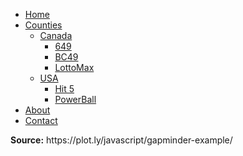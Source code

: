 <!doctype html>
<html lang=''>
<head>
   <meta charset='utf-8'>
   <meta http-equiv="X-UA-Compatible" content="IE=edge">
   <meta name="viewport" content="width=device-width, initial-scale=1">
   <link rel="stylesheet" href="https://stackpath.bootstrapcdn.com/font-awesome/4.7.0/css/font-awesome.min.css">
   <link rel="stylesheet" href="css/styles.css">
   <script src="http://code.jquery.com/jquery-latest.min.js" type="text/javascript"></script>
   <script src='https://cdn.plot.ly/plotly-latest.min.js'></script>
   <title>Lotto Maker</title>
</head>

<body>
<div id='cssmenu'>
<ul>
   <li class='active'><a href='#'><span>Home</span></a></li>
   <li class='has-sub'><a href='#'><span>Counties</span></a>
      <ul>
         <li class='has-sub'><a href='#'><span>Canada</span></a>
            <ul>
               <li><a href='649.html'><span>649</span></a></li>
               <li><a href='BC49.html'><span>BC49</span></a></li>
               <li><a href='LottoMax.html'><span>LottoMax</span></a></li>
            </ul>
         </li>
         <li class='has-sub'><a href='#'><span>USA</span></a>
            <ul>
               <li><a href='Hit5.html'><span>Hit 5</span></a></li>
               <li><a href='PowerBall.html'><span>PowerBall</span></a></li>
            </ul>
         </li>
      </ul>
   </li>
   <li><a href='#'><span>About</span></a></li>
   <li class='last'><a href='#'><span>Contact</span></a></li>
</ul>
</div>

<div id='myDiv'><!-- Plotly chart will be drawn inside this DIV --></div>
<p><strong>Source:</strong> https://plot.ly/javascript/gapminder-example/</p>
</body>

<script src="js/AddSlider.js"></script>
</html>
